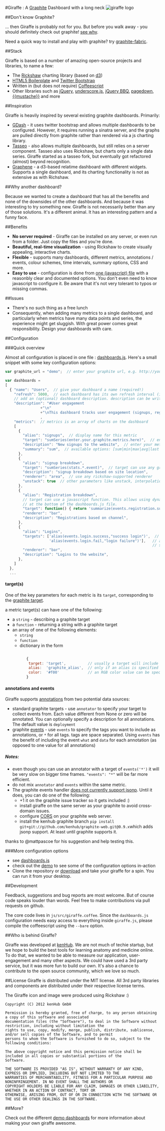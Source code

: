 #Giraffe : A [Graphite](http://graphite.wikidot.com) Dashboard with a long neck ![giraffe logo](https://raw.github.com/kenhub/giraffe/master/img/giraffe.png)

##Don't know Graphite?

... then Giraffe is probably not for you. But before you walk away - you should definitely check out graphite! [see
why](http://codeascraft.etsy.com/2011/02/15/measure-anything-measure-everything/). 

Need a quick way to install and play with graphite? try [graphite-fabric](https://github.com/gingerlime/graphite-fabric).

##Stack

Giraffe is based on a number of amazing open-source projects and libraries, to name a few:

* The [Rickshaw](http://code.shutterstock.com/rickshaw/) charting library (based on [d3](http://mbostock.github.com/d3/))
* [HTML5 Boilerplate](http://html5boilerplate.com/) and [Twitter Bootstrap](https://github.com/twitter/bootstrap)
* Written in (but does not require) [Coffeescript](http://coffeescript.org)
* Other libraries such as [jQuery](http://jquery.com), [underscore.js](http://underscorejs.org), [jQuery BBQ](http://benalman.com/projects/jquery-bbq-plugin/), [pagedown](), [{{mustache}}](https://github.com/janl/mustache.js/) and more

##Inspiration

Giraffe is heavily inspired by several existing graphite dashboards. Primarily:

* [GDash](https://github.com/ripienaar/gdash) - it uses twitter bootstrap and allows multiple dashboards to be configured. However, it requires running a sinatra server, and the graphs are pulled directly from graphite rather than rendered via a js charting library.
* [Tasseo](https://github.com/obfuscurity/tasseo) - also allows multiple dashboards, but still relies on a server component. Tasseo also uses Rickshaw, but charts only a single data series. Giraffe started as a tasseo fork, but eventually got refactored (almost) beyond recognition.
* [Graphene](https://github.com/jondot/graphene) - a d3-based relatime dashboard with different widgets. Supports a single dashboard, and its charting functionality is not as extensive as with Richshaw.

##Why another dashboard?

Because we wanted to create a dashboard that has all the benefits and none of the downsides of the other dashboards. And because it was interesting to try something new. Giraffe is not necessarily better than any of those solutions. It's a different animal. It has an interesting pattern and a funny face.

##Benefits

* **No server required** - Giraffe can be installed on any server, or even run from a folder. Just copy the files and you're done.
* **Beautiful, real-time visualization** - using Rickshaw to create visually appealing, interactive charts.
* **Flexible** - supports many dashboards, different metrics, annotations / events, colour schemes, time intervals, summary options, CSS and more.
* **Easy to use** - configuration is done from [one (javascript) file](https://github.com/kenhub/giraffe/blob/master/dashboards.js) with a reasonbly clear and documented options. You
  don't even need to know javascript to configure it. Be aware that it's not very tolerant to typos or missing commas.

##Issues

* There's no such thing as a free lunch
* Consequently, when adding many metrics to a single dashboard, and particularly when metrics have many data points and
  series, the experience might get sluggish. With great power comes great responsibility. Design your dashboards with care.

##Configuration

###Quick overview

Almost all configuration is placed in one file : [dashboards.js](https://github.com/kenhub/giraffe/blob/master/dashboards.js). Here's a small snippet with some key configuration options:

```javascript
var graphite_url = "demo";  // enter your graphite url, e.g. http://your.graphite.com

var dashboards = 
[
  { "name": "Users",  // give your dashboard a name (required!)
    "refresh": 5000,  // each dashboard has its own refresh interval (in ms)
    // add an (optional) dashboard description. description can be written in markdown / html.
    "description": "#User engagement
                +"\n"
                +"\nThis dashboard tracks user engagement (signups, registrations etc)"
                ,
    "metrics":  // metrics is an array of charts on the dashboard
    [
      {
        "alias": "signups",  // display name for this metric
        "target": "sumSeries(enter.your.graphite.metrics.here)",  // enter your graphite barebone target expression here
        "description": "New signups to the website",  // enter your metric description here
        "summary": "sum",  // available options: [sum|min|max|avg|last|<function>]
      },
      {
        "alias": "signup breakdown",
        "target": "sumSeries(stats.*.event)",  // target can use any graphite-supported wildcards
        "description": "signup breakdown based on site location",
        "renderer": "area",  // use any rickshaw-supported renderer
        "unstack": true  // other parameters like unstack, interpolation, stroke are also available (see rickshaw documentation for more info)
      },
      {
        "alias": "Registration breakdown",
        // target can use a javascript function. This allows using dynamic parameters (e.g. period). See a few functions
        // at the bottom of the dashboards.js file.
        "target": function() { return 'summarize(events.registration.success,"' + entire_period() + 'min)' },
        "renderer": "bar",
        "description": "Registrations based on channel",
      },
      {
        "alias": "Logins",
        "targets": ['alias(events.login.success,"success login")',  // targets array is also supported
                    'alias(events.login.fail,"login failure")'],   // as well as specifying colors
                                                                   // see below and in dashboards.js for more advanced options 
        "renderer": "bar",
        "description": "Logins to the website",
      },
    ]
  },
  ...

```

#### target(s)

One of the key parameters for each metric is its `target`, corresponding to the [graphite
target](http://graphite.readthedocs.org/en/latest/render_api.html#target). 

a metric target(s) can have one of the following:

  * a `string` - describing a graphite target
  * a `function` - returning a string with a graphite target
  * an array of one of the following elements:
    * `string`
    * `function`
    * dictionary in the form
        ```javascript

           {
            target: 'target',          // usually a target will include the [alias](http://graphite.readthedocs.org/en/0.9.10/functions.html#graphite.render.functions.alias) function
            alias:  'graphite_alias',  // only if an alias is specified in the target, add an alias field corresponding to the graphite alias
            color:  '#f00'             // an RGB color value can be specified for this target
           }
        ```
#### annotations and events

Giraffe supports [annotations](http://code.shutterstock.com/rickshaw/#annotations) from two potential data sources:

  * standard graphite targets - use `annotator` to specify your target to collect events from. Each value
    different from None or zero will be annotated. You can optionally specify a description for all annotations.
    The default value is `deployment`
  * graphite [events](https://code.launchpad.net/~lucio.torre/graphite/add-events/+merge/69142) - use `events` to specify the tags you want to include as annotations, or `*` for all tags. tags are space separated. Using `events` has the benefit of including the event `what` and `data` for each annotation (as opposed to one value for all annotations) 

##### Notes:

* even though you can use an annotator with a target of `events('*')` it will be very slow on bigger time frames.
  `"events": "*"` will be far more efficient.
* do not mix `annotator` and `events` within the same metric.
* The graphite events handler [does not currently support jsonp](https://github.com/graphite-project/graphite-web/pull/128).
Until it does, you can do one of the following:
  * +1 it on the graphite issue tracker so it gets included :)
  * install giraffe on the same server as your graphite to avoid cross-domain issues.
  * configure [CORS](http://www.w3.org/wiki/CORS_Enabled#At_the_HTTP_Server_level...) on your graphite web server.
  * install the kenhub graphite branch `pip install git+git://github.com/kenhub/graphite-web.git@0.9.x`which adds jsonp
    support. At least until graphite supports it.

thanks to @mattpascoe for his suggestion and help testing this.

###More configuration options

* see [dashboards.js](https://github.com/kenhub/giraffe/blob/master/dashboards.js)
* check out the [demo](http://kenhub.github.com/giraffe/) to see some of the configuration options in-action 
* Clone the repository or [download](https://github.com/kenhub/giraffe/archive/master.zip) and take your giraffe for a spin. You can run it from your desktop.

##Development

Feedback, suggestions and bug reports are most welcome. But of course code speaks louder than words. Feel free to make
contributions via pull requests on github.

The core code lives in `js/src/giraffe.coffee`.
Since the `dashboards.js` configuration needs easy access to everything inside `giraffe.js`, please compile the coffeescript
using the `--bare` option.

##Who is behind Giraffe?

Giraffe was developed at [kenHub](https://www.kenhub.com). We are not much of techie startup, but we hope to build the
best tools for learning anatomy and medicine online. To do that, we wanted to be able to measure our application,
user-engagement and many other aspects. We could have used a 3rd party service, but it was more fun to build our own.
It's also a chance to contribute to the open source community, which we love so much.

##License
Giraffe is distributed under the MIT license. All 3rd party libraries and components are distributed under their
respective license terms.

The Giraffe icon and image were produced using Rickshaw :)

```
Copyright (C) 2012 kenHub GmbH

Permission is hereby granted, free of charge, to any person obtaining a copy of this software and associated
documentation files (the "Software"), to deal in the Software without restriction, including without limitation the
rights to use, copy, modify, merge, publish, distribute, sublicense, and/or sell copies of the Software, and to permit
persons to whom the Software is furnished to do so, subject to the following conditions:

The above copyright notice and this permission notice shall be included in all copies or substantial portions of the
Software.

THE SOFTWARE IS PROVIDED "AS IS", WITHOUT WARRANTY OF ANY KIND, EXPRESS OR IMPLIED, INCLUDING BUT NOT LIMITED TO THE
WARRANTIES OF MERCHANTABILITY, FITNESS FOR A PARTICULAR PURPOSE AND NONINFRINGEMENT. IN NO EVENT SHALL THE AUTHORS OR
COPYRIGHT HOLDERS BE LIABLE FOR ANY CLAIM, DAMAGES OR OTHER LIABILITY, WHETHER IN AN ACTION OF CONTRACT, TORT OR
OTHERWISE, ARISING FROM, OUT OF OR IN CONNECTION WITH THE SOFTWARE OR THE USE OR OTHER DEALINGS IN THE SOFTWARE.
```

##More?

Check out the different [demo dashboards](http://kenhub.github.com/giraffe/) for more information about making your own giraffe awesome.
